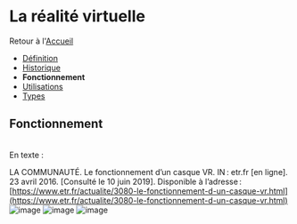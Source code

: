 # La réalité virtuelle

Retour à l'[Accueil](Accueil.md)
- [Définition](Définition.md)
- [Historique](Historique.md)
- **Fonctionnement**
- [Utilisations](Utilisations.md)
- [Types](Types.md)

## Fonctionnement
<br/>
En texte : 
<br/>

LA COMMUNAUTÉ. Le fonctionnement d’un casque VR. IN : etr.fr [en ligne]. 23 avril 2016. [Consulté le 10 juin 2019]. Disponible à l’adresse : [https://www.etr.fr/actualite/3080-le-fonctionnement-d-un-casque-vr.html](https://www.etr.fr/actualite/3080-le-fonctionnement-d-un-casque-vr.html)
![image](https://user-images.githubusercontent.com/50197262/59198576-5b053780-8b94-11e9-9d1c-f99403231acf.png)
![image](https://user-images.githubusercontent.com/50197262/59199308-ef23ce80-8b95-11e9-805c-424b13c1357c.png)
![image](https://user-images.githubusercontent.com/50197262/59199406-298d6b80-8b96-11e9-8b0d-2a36e78ae313.png)

